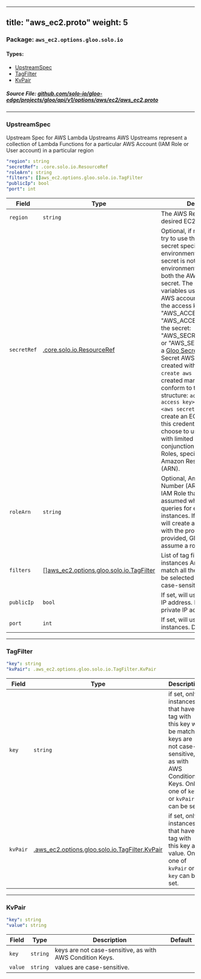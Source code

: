 
---
title: "aws_ec2.proto"
weight: 5
---

<!-- Code generated by solo-kit. DO NOT EDIT. -->


### Package: `aws_ec2.options.gloo.solo.io` 
#### Types:


- [UpstreamSpec](#upstreamspec)
- [TagFilter](#tagfilter)
- [KvPair](#kvpair)
  



##### Source File: [github.com/solo-io/gloo-edge/projects/gloo/api/v1/options/aws/ec2/aws_ec2.proto](https://github.com/solo-io/gloo-edge/blob/master/projects/gloo/api/v1/options/aws/ec2/aws_ec2.proto)





---
### UpstreamSpec

 
Upstream Spec for AWS Lambda Upstreams
AWS Upstreams represent a collection of Lambda Functions for a particular AWS Account (IAM Role or User account)
in a particular region

```yaml
"region": string
"secretRef": .core.solo.io.ResourceRef
"roleArn": string
"filters": []aws_ec2.options.gloo.solo.io.TagFilter
"publicIp": bool
"port": int

```

| Field | Type | Description | Default |
| ----- | ---- | ----------- |----------- | 
| `region` | `string` | The AWS Region where the desired EC2 instances exist. |  |
| `secretRef` | [.core.solo.io.ResourceRef](../../../../../../../../../solo-kit/api/v1/ref.proto.sk/#resourceref) | Optional, if not set, Gloo will try to use the default AWS secret specified by environment variables. If a secret is not provided, the environment must specify both the AWS access key and secret. The environment variables used to indicate the AWS account can be: - for the access key: "AWS_ACCESS_KEY_ID" or "AWS_ACCESS_KEY" - for the secret: "AWS_SECRET_ACCESS_KEY" or "AWS_SECRET_KEY" If set, a [Gloo Secret Ref](https://gloo.solo.io/introduction/concepts/#Secrets) to an AWS Secret AWS Secrets can be created with `glooctl secret create aws ...` If the secret is created manually, it must conform to the following structure: ``` access_key: <aws access key> secret_key: <aws secret key> ``` Gloo will create an EC2 API client with this credential. You may choose to use a credential with limited access in conjunction with a list of Roles, specified by their Amazon Resource Number (ARN). |  |
| `roleArn` | `string` | Optional, Amazon Resource Number (ARN) referring to IAM Role that should be assumed when the Upstream queries for eligible EC2 instances. If provided, Gloo will create an EC2 API client with the provided role. If not provided, Gloo will not assume a role. |  |
| `filters` | [[]aws_ec2.options.gloo.solo.io.TagFilter](../aws_ec2.proto.sk/#tagfilter) | List of tag filters for selecting instances An instance must match all the filters in order to be selected Filter keys are not case-sensitive. |  |
| `publicIp` | `bool` | If set, will use the EC2 public IP address. Defaults to the private IP address. |  |
| `port` | `int` | If set, will use this port on EC2 instances. Defaults to port 80. |  |




---
### TagFilter



```yaml
"key": string
"kvPair": .aws_ec2.options.gloo.solo.io.TagFilter.KvPair

```

| Field | Type | Description | Default |
| ----- | ---- | ----------- |----------- | 
| `key` | `string` | if set, only instances that have a tag with this key will be matched keys are not case-sensitive, as with AWS Condition Keys. Only one of `key` or `kvPair` can be set. |  |
| `kvPair` | [.aws_ec2.options.gloo.solo.io.TagFilter.KvPair](../aws_ec2.proto.sk/#kvpair) | if set, only instances that have a tag with this key and value. Only one of `kvPair` or `key` can be set. |  |




---
### KvPair



```yaml
"key": string
"value": string

```

| Field | Type | Description | Default |
| ----- | ---- | ----------- |----------- | 
| `key` | `string` | keys are not case-sensitive, as with AWS Condition Keys. |  |
| `value` | `string` | values are case-sensitive. |  |





<!-- Start of HubSpot Embed Code -->
<script type="text/javascript" id="hs-script-loader" async defer src="//js.hs-scripts.com/5130874.js"></script>
<!-- End of HubSpot Embed Code -->
